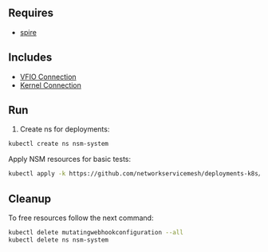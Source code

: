 ## Requires

- [spire](../spire)

## Includes

- [VFIO Connection](../use-cases/Vfio2Noop)
- [Kernel Connection](../use-cases/SriovKernel2Noop)

## Run

1. Create ns for deployments:
```bash
kubectl create ns nsm-system
```

Apply NSM resources for basic tests:
```bash
kubectl apply -k https://github.com/networkservicemesh/deployments-k8s/examples/sriov?ref=5244904c566de41d623846268a267ffff912ba6b
```

## Cleanup

To free resources follow the next command:
```bash
kubectl delete mutatingwebhookconfiguration --all
kubectl delete ns nsm-system
```
